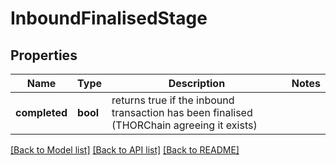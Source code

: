 # InboundFinalisedStage

## Properties
Name | Type | Description | Notes
------------ | ------------- | ------------- | -------------
**completed** | **bool** | returns true if the inbound transaction has been finalised (THORChain agreeing it exists) | 

[[Back to Model list]](../README.md#documentation-for-models) [[Back to API list]](../README.md#documentation-for-api-endpoints) [[Back to README]](../README.md)

